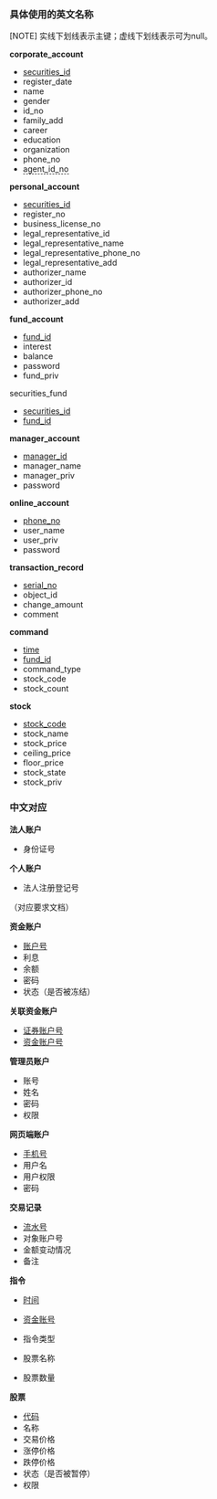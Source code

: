 ### 具体使用的英文名称

[NOTE] 实线下划线表示主键；虚线下划线表示可为null。

**corporate_account**

* <u>securities_id</u>
* register_date
* name
* gender
* id_no
* family_add
* career
* education
* organization
* phone_no
* <abbr style="border-bottom:1px dashed #000">agent_id_no</abbr>



**personal_account**

* <u>securities_id</u>
* register_no
* business_license_no
* legal_representative_id
* legal_representative_name
* legal_representative_phone_no
* legal_representative_add
* authorizer_name
* authorizer_id
* authorizer_phone_no
* authorizer_add



**fund_account**

* <u>fund_id</u>
* interest
* balance
* password
* fund_priv



securities_fund

* <u>securities_id</u>
* <u>fund_id</u>



**manager_account**

* <u>manager_id</u>
* manager_name
* manager_priv
* password



**online_account**

* <u>phone_no</u>
* user_name
* user_priv
* password



**transaction_record**

* <u>serial_no</u>
* object_id
* change_amount
* comment



**command**

* <u>time</u>
* <u>fund_id</u>
* command_type
* stock_code
* stock_count



**stock**

* <u>stock_code</u>
* stock_name
* stock_price
* ceiling_price
* floor_price
* stock_state
* stock_priv



### 中文对应

**法人账户**

- 身份证号

**个人账户**

- 法人注册登记号

（对应要求文档）



**资金账户**

- <u>账户号</u>
- 利息
- 余额
- 密码
- 状态（是否被冻结）



**关联资金账户**

- <u>证券账户号</u>
- <u>资金账户号</u>



**管理员账户**

- 账号
- 姓名
- 密码
- 权限



**网页端账户**

- <u>手机号</u>
- 用户名
- 用户权限
- 密码



**交易记录**

- <u>流水号</u>
- 对象账户号
- 金额变动情况
- 备注



**指令**

- <u>时间</u>
- <u>资金账号</u>
- 指令类型

- 股票名称
- 股票数量



**股票**

- <u>代码</u>
- 名称
- 交易价格
- 涨停价格
- 跌停价格
- 状态（是否被暂停）
- 权限















